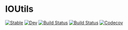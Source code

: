 # IOUtils

[![Stable](https://img.shields.io/badge/docs-stable-blue.svg)](https://jagot.github.io/IOUtils.jl/stable)
[![Dev](https://img.shields.io/badge/docs-dev-blue.svg)](https://jagot.github.io/IOUtils.jl/dev)
[![Build Status](https://travis-ci.com/jagot/IOUtils.jl.svg?branch=master)](https://travis-ci.com/jagot/IOUtils.jl)
[![Build Status](https://ci.appveyor.com/api/projects/status/github/jagot/IOUtils.jl?svg=true)](https://ci.appveyor.com/project/jagot/IOUtils-jl)
[![Codecov](https://codecov.io/gh/jagot/IOUtils.jl/branch/master/graph/badge.svg)](https://codecov.io/gh/jagot/IOUtils.jl)
